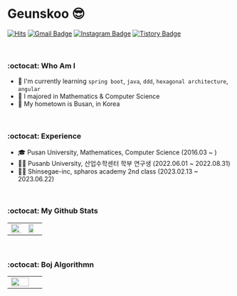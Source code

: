 # Geunskoo 😎
[![Hits](https://hits.seeyoufarm.com/api/count/incr/badge.svg?url=https%3A%2F%2Fgithub.com%2Fgeunksoo&count_bg=%23EB8B10&title_bg=%23684327&icon=&icon_color=%23E7E7E7&title=VISIT&edge_flat=false)](https://github.com/geunksoo) 
[![Gmail Badge](https://img.shields.io/badge/Gmail-D14836?style=flat&logo=Gmail&logoColor=white)](mailto:oryukdo3@pusan.ac.kr) 
[![Instagram Badge](https://img.shields.io/badge/Instagram-9c38d1?style=flat&logo=Instagram&logoColor=white)](https://www.instagram.com/geunskoo)
[![Tistory Badge](https://img.shields.io/badge/Tech%20Blog-555263?style=flat&logoColor=white)](https://geunskoo.com/)

<br/>

### :octocat: Who Am I
 - 🚀 I'm currently learning `spring boot`, `java`, `ddd`, `hexagonal architecture`, `angular`
 - 🏫 I majored in Mathematics & Computer Science
 - 🚝 My hometown is Busan, in Korea

<br/>

### :octocat: Experience
- 🎓 Pusan University, Mathematices, Computer Science (2016.03 ~ )
- 🏃‍♂️ Pusanb University, 산업수학센터 학부 연구생 (2022.06.01 ~ 2022.08.31)
- 🏃‍♂️ Shinsegae-inc, spharos academy 2nd class (2023.02.13 ~ 2023.06.22)

<br/>

### :octocat: My Github Stats
<table id="stats">
  <tr>
  <td valign="top" width="50%"><img src="https://github-readme-stats.vercel.app/api?username=geunskoo&theme=vue&show_icons=true&hide=stars" align="left" style="width: 120%" /></td>
<td valign="top" width="50%"><img src="https://github-readme-stats.vercel.app/api/top-langs/?username=geunskoo&layout=compact" align="left" style="width: 68%" />
</td>
  </tr>
</table>  

<br/>

### :octocat: Boj Algorithmn
<table id="stats">
  <tr>
  <td valign="top" width="50%"><img src="http://mazassumnida.wtf/api/v2/generate_badge?boj=geunskoooo" align="left" style="width: 80%" /></td>
  </tr>
</table>
